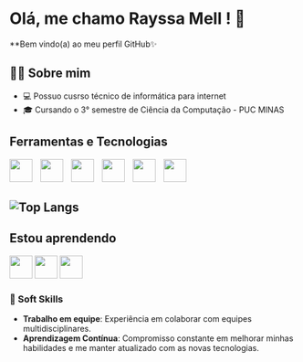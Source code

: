 # Olá, me chamo Rayssa Mell ! 👋 

**Bem vindo(a) ao meu perfil GitHub✨ 

## 👨‍💻 Sobre mim

- 💻 Possuo cusrso técnico de informática para internet
- 🎓  Cursando o 3° semestre de Ciência da Computação - PUC MINAS

## Ferramentas e Tecnologias

<p align="left">
  <img src="https://cdn.jsdelivr.net/gh/devicons/devicon@latest/icons/html5/html5-original.svg" width="40" height="40" style="display: inline-block; margin-right: 10px;"/>
  <img src="https://cdn.jsdelivr.net/gh/devicons/devicon@latest/icons/css3/css3-original.svg" width="40" height="40" style="display: inline-block; margin-right: 10px;"/>
  <img src="https://cdn.jsdelivr.net/gh/devicons/devicon@latest/icons/bootstrap/bootstrap-original.svg" width="40" height="40" style="display: inline-block; margin-right: 10px;"/>
  <img src="https://cdn.jsdelivr.net/gh/devicons/devicon@latest/icons/javascript/javascript-original.svg" width="40" height="40" style="display: inline-block; margin-right: 10px;"/>
  <img src="https://cdn.jsdelivr.net/gh/devicons/devicon@latest/icons/django/django-plain.svg" width="40" height="40" style="display: inline-block; margin-right: 10px;"/>
  <img src="https://cdn.jsdelivr.net/gh/devicons/devicon@latest/icons/apachespark/apachespark-original-wordmark.svg" width="40" height="40" style="display: inline-block;"/>
</p>

## ![Top Langs](https://github-readme-stats.vercel.app/api/top-langs/?username=rayssamell&layout=compact&theme=dark)
                                                   
## Estou aprendendo

<p align="left">
  <img src="https://cdn.jsdelivr.net/gh/devicons/devicon@latest/icons/java/java-original.svg" width="40" height="40"/>    
  <img src="https://cdn.jsdelivr.net/gh/devicons/devicon@latest/icons/swift/swift-original.svg" width="40" height="40"/>
  <img src="https://cdn.jsdelivr.net/gh/devicons/devicon@latest/icons/mysql/mysql-original.svg" width="40" height="40"/>
</p>         

### 🧠 Soft Skills
- **Trabalho em equipe**: Experiência em colaborar com equipes multidisciplinares.
- **Aprendizagem Contínua**: Compromisso constante em melhorar minhas habilidades e me manter atualizado com as novas tecnologias.



